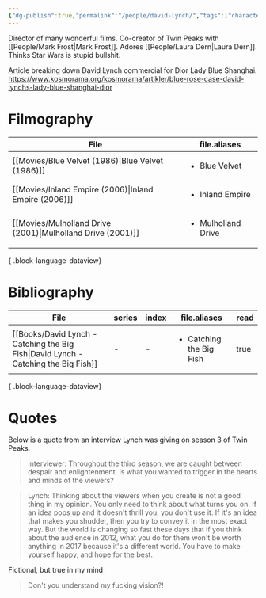```yaml
---
{"dg-publish":true,"permalink":"/people/david-lynch/","tags":["character"],"created":"2023-03-27","updated":"2024-08-28"}
---
```



Director of many wonderful films. Co-creator of Twin Peaks with [[People/Mark Frost\|Mark Frost]]. Adores [[People/Laura Dern\|Laura Dern]]. Thinks Star Wars is stupid bullshit.

Article breaking down David Lynch commercial for Dior Lady Blue Shanghai. https://www.kosmorama.org/kosmorama/artikler/blue-rose-case-david-lynchs-lady-blue-shanghai-dior

# Filmography

| File                                                           | file.aliases                       |
| -------------------------------------------------------------- | ---------------------------------- |
| [[Movies/Blue Velvet (1986)\|Blue Velvet (1986)]]           | <ul><li>Blue Velvet</li></ul>      |
| [[Movies/Inland Empire (2006)\|Inland Empire (2006)]]       | <ul><li>Inland Empire</li></ul>    |
| [[Movies/Mulholland Drive (2001)\|Mulholland Drive (2001)]] | <ul><li>Mulholland Drive</li></ul> |

{ .block-language-dataview}

# Bibliography

| File                                                                                  | series | index | file.aliases                            | read |
| ------------------------------------------------------------------------------------- | ------ | ----- | --------------------------------------- | ---- |
| [[Books/David Lynch - Catching the Big Fish\|David Lynch - Catching the Big Fish]] | \-     | \-    | <ul><li>Catching the Big Fish</li></ul> | true |

{ .block-language-dataview}

# Quotes

Below is a quote from an interview Lynch was giving on season 3 of Twin Peaks.

> Interviewer: Throughout the third season, we are caught between despair and enlightenment. Is what you wanted to trigger in the hearts and minds of the viewers?

> Lynch: Thinking about the viewers when you create is not a good thing in my opinion. You only need to think about what turns you on. If an idea pops up and it doesn't thrill you, you don't use it. If it's an idea that makes you shudder, then you try to convey it in the most exact way. But the world is changing so fast these days that if you think about the audience in 2012, what you do for them won't be worth anything in 2017 because it's a different world. You have to make yourself happy, and hope for the best.

Fictional, but true in my mind

> Don't you understand my fucking vision?!
